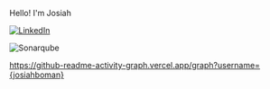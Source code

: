 

Hello! I'm Josiah 



[![LinkedIn](https://img.shields.io/badge/LinkedIn-Profile-blue)](https://www.linkedin.com/in/josiahboman/)


![Sonarqube]({https://img.shields.io/badge/Sonarqube-5190cf?style=for-the-badge&logo=sonarqube&logoColor=white})

https://github-readme-activity-graph.vercel.app/graph?username={josiahboman}
